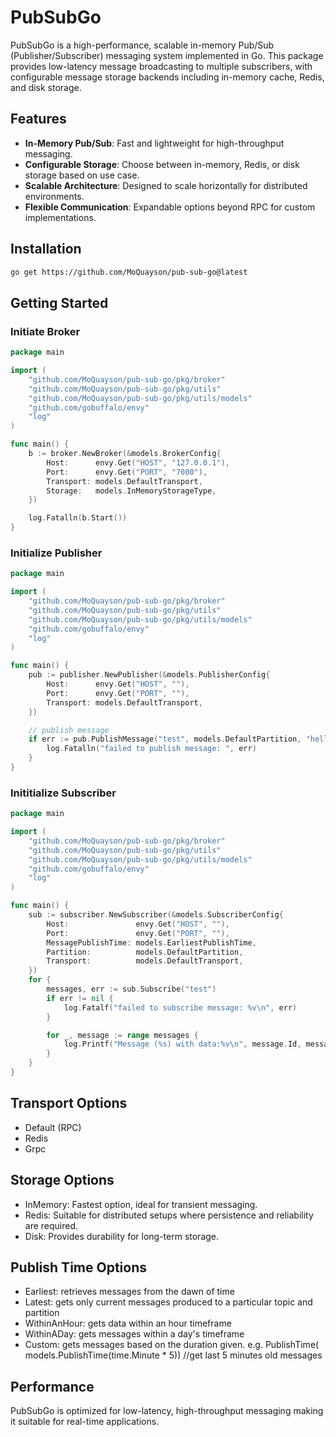 # PubSubGo

PubSubGo is a high-performance, scalable in-memory Pub/Sub (Publisher/Subscriber) messaging system implemented in Go.
This package provides low-latency message broadcasting to multiple subscribers, with configurable message storage backends including in-memory cache, Redis, and disk storage.

## Features

- **In-Memory Pub/Sub**: Fast and lightweight for high-throughput messaging.
- **Configurable Storage**: Choose between in-memory, Redis, or disk storage based on use case.
- **Scalable Architecture**: Designed to scale horizontally for distributed environments.
- **Flexible Communication**: Expandable options beyond RPC for custom implementations.

## Installation

```bash
go get https://github.com/MoQuayson/pub-sub-go@latest
```

## Getting Started

### Initiate Broker

```go
package main

import (
	"github.com/MoQuayson/pub-sub-go/pkg/broker"
	"github.com/MoQuayson/pub-sub-go/pkg/utils"
	"github.com/MoQuayson/pub-sub-go/pkg/utils/models"
	"github.com/gobuffalo/envy"
	"log"
)

func main() {
	b := broker.NewBroker(&models.BrokerConfig{
		Host:      envy.Get("HOST", "127.0.0.1"),
		Port:      envy.Get("PORT", "7000"),
		Transport: models.DefaultTransport,
		Storage:   models.InMemoryStorageType,
	})

	log.Fatalln(b.Start())
}
```

### Initialize Publisher

```go
package main

import (
	"github.com/MoQuayson/pub-sub-go/pkg/broker"
	"github.com/MoQuayson/pub-sub-go/pkg/utils"
	"github.com/MoQuayson/pub-sub-go/pkg/utils/models"
	"github.com/gobuffalo/envy"
	"log"
)

func main() {
	pub := publisher.NewPublisher(&models.PublisherConfig{
		Host:      envy.Get("HOST", ""),
		Port:      envy.Get("PORT", ""),
		Transport: models.DefaultTransport,
	})

	// publish message
	if err := pub.PublishMessage("test", models.DefaultPartition, "hello world"); err != nil {
		log.Fatalln("failed to publish message: ", err)
	}
}
```


### Inititialize Subscriber

```go
package main

import (
	"github.com/MoQuayson/pub-sub-go/pkg/broker"
	"github.com/MoQuayson/pub-sub-go/pkg/utils"
	"github.com/MoQuayson/pub-sub-go/pkg/utils/models"
	"github.com/gobuffalo/envy"
	"log"
)

func main() {
	sub := subscriber.NewSubscriber(&models.SubscriberConfig{
		Host:               envy.Get("HOST", ""),
		Port:               envy.Get("PORT", ""),
		MessagePublishTime: models.EarliestPublishTime,
		Partition:          models.DefaultPartition,
		Transport:          models.DefaultTransport,
	})
	for {
		messages, err := sub.Subscribe("test")
		if err != nil {
			log.Fatalf("failed to subscribe message: %v\n", err)
		}

		for _, message := range messages {
			log.Printf("Message (%s) with data:%v\n", message.Id, message.Data)
		}
	}
}
```

## Transport Options
* Default (RPC)
* Redis
* Grpc

## Storage Options
* InMemory: Fastest option, ideal for transient messaging.
* Redis: Suitable for distributed setups where persistence and reliability are required.
* Disk: Provides durability for long-term storage.

## Publish Time Options
* Earliest: retrieves messages from the dawn of time
* Latest: gets only current messages produced to a particular topic and partition 
* WithinAnHour: gets data within an hour timeframe
* WithinADay: gets messages within a day's timeframe
* Custom: gets messages based on the duration given. e.g. PublishTime( models.PublishTime(time.Minute * 5)) //get last 5 minutes old messages

## Performance
PubSubGo is optimized for low-latency, high-throughput messaging making it suitable for real-time applications.